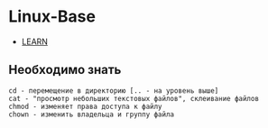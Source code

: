 # Linux-Base

 - [LEARN](#Необходимо-знать)


## Необходимо знать
```
cd - перемещение в директорию [.. - на уровень выше]
cat - "просмотр небольших текстовых файлов", склеивание файлов
chmod - изменяет права доступа к файлу
chown - изменить владельца и группу файла








```
